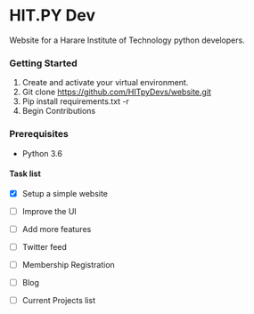 # HIT.PY Dev
Website for a Harare Institute of Technology python developers.


### Getting Started

1. Create and activate your virtual environment.
2. Git clone https://github.com/HITpyDevs/website.git
3. Pip install requirements.txt -r
4. Begin Contributions

### Prerequisites

* Python 3.6

#### Task list

- [x] Setup a simple website
- [ ] Improve the UI
- [ ] Add more features
- [ ] Twitter feed
- [ ] Membership Registration
- [ ] Blog
- [ ] Current Projects list

 
